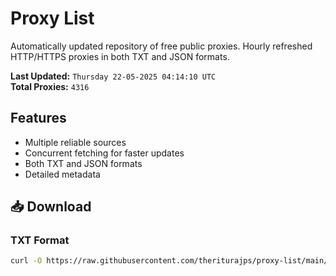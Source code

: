 # Proxy List

Automatically updated repository of free public proxies. Hourly refreshed HTTP/HTTPS proxies in both TXT and JSON formats.

**Last Updated:** `Thursday 22-05-2025 04:14:10 UTC`  
**Total Proxies:** `4316`

## Features
- Multiple reliable sources
- Concurrent fetching for faster updates
- Both TXT and JSON formats
- Detailed metadata

## 📥 Download

### TXT Format
```bash
curl -O https://raw.githubusercontent.com/theriturajps/proxy-list/main/proxies.txt